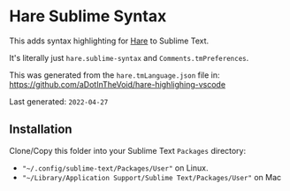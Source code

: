 # Hare Sublime Syntax

This adds syntax highlighting for [Hare](https://harelang.org) to Sublime Text.

It's literally just `hare.sublime-syntax` and `Comments.tmPreferences`.

This was generated from the `hare.tmLanguage.json` file in: https://github.com/aDotInTheVoid/hare-highlighing-vscode

Last generated: `2022-04-27`

## Installation

Clone/Copy this folder into your Sublime Text `Packages` directory:

- `"~/.config/sublime-text/Packages/User"` on Linux.
- `"~/Library/Application Support/Sublime Text/Packages/User"` on Mac
